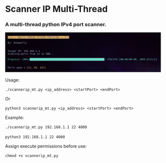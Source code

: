 # Scanner IP Multi-Thread
### A multi-thread python IPv4 port scanner.

![Scanp](images/portscan.png)

Usage:
```
./scannerip_mt.py <ip_address> <startPort> <endPort>
```
Or
```
python3 scannerip_mt.py <ip_address> <startPort> <endPort>
```
Example:
```
./scannerip_mt.py 192.168.1.1 22 4000

python3 192.168.1.1 22 4000
```
Assign execute permissions before use:
```
chmod +x scannerip_mt.py
```
